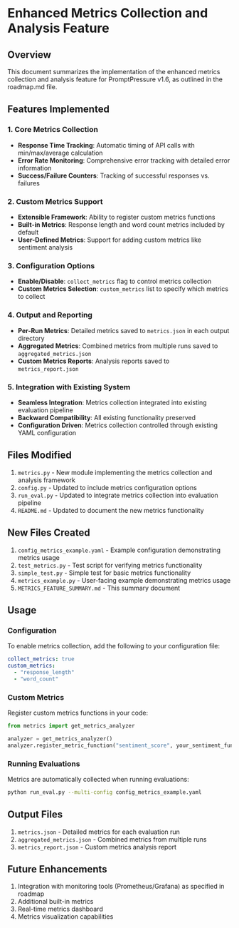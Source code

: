 # Enhanced Metrics Collection and Analysis Feature

## Overview

This document summarizes the implementation of the enhanced metrics collection and analysis feature for PromptPressure v1.6, as outlined in the roadmap.md file.

## Features Implemented

### 1. Core Metrics Collection
- **Response Time Tracking**: Automatic timing of API calls with min/max/average calculation
- **Error Rate Monitoring**: Comprehensive error tracking with detailed error information
- **Success/Failure Counters**: Tracking of successful responses vs. failures

### 2. Custom Metrics Support
- **Extensible Framework**: Ability to register custom metrics functions
- **Built-in Metrics**: Response length and word count metrics included by default
- **User-Defined Metrics**: Support for adding custom metrics like sentiment analysis

### 3. Configuration Options
- **Enable/Disable**: `collect_metrics` flag to control metrics collection
- **Custom Metrics Selection**: `custom_metrics` list to specify which metrics to collect

### 4. Output and Reporting
- **Per-Run Metrics**: Detailed metrics saved to `metrics.json` in each output directory
- **Aggregated Metrics**: Combined metrics from multiple runs saved to `aggregated_metrics.json`
- **Custom Metrics Reports**: Analysis reports saved to `metrics_report.json`

### 5. Integration with Existing System
- **Seamless Integration**: Metrics collection integrated into existing evaluation pipeline
- **Backward Compatibility**: All existing functionality preserved
- **Configuration Driven**: Metrics collection controlled through existing YAML configuration

## Files Modified

1. `metrics.py` - New module implementing the metrics collection and analysis framework
2. `config.py` - Updated to include metrics configuration options
3. `run_eval.py` - Updated to integrate metrics collection into evaluation pipeline
4. `README.md` - Updated to document the new metrics functionality

## New Files Created

1. `config_metrics_example.yaml` - Example configuration demonstrating metrics usage
2. `test_metrics.py` - Test script for verifying metrics functionality
3. `simple_test.py` - Simple test for basic metrics functionality
4. `metrics_example.py` - User-facing example demonstrating metrics usage
5. `METRICS_FEATURE_SUMMARY.md` - This summary document

## Usage

### Configuration

To enable metrics collection, add the following to your configuration file:

```yaml
collect_metrics: true
custom_metrics:
  - "response_length"
  - "word_count"
```

### Custom Metrics

Register custom metrics functions in your code:

```python
from metrics import get_metrics_analyzer

analyzer = get_metrics_analyzer()
analyzer.register_metric_function("sentiment_score", your_sentiment_function)
```

### Running Evaluations

Metrics are automatically collected when running evaluations:

```bash
python run_eval.py --multi-config config_metrics_example.yaml
```

## Output Files

1. `metrics.json` - Detailed metrics for each evaluation run
2. `aggregated_metrics.json` - Combined metrics from multiple runs
3. `metrics_report.json` - Custom metrics analysis report

## Future Enhancements

1. Integration with monitoring tools (Prometheus/Grafana) as specified in roadmap
2. Additional built-in metrics
3. Real-time metrics dashboard
4. Metrics visualization capabilities
